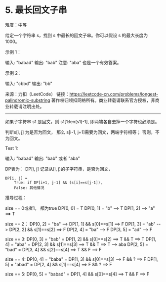# 5. 最长回文子串

难度：中等


给定一个字符串 s，找到 s 中最长的回文子串。你可以假设 s 的最大长度为 1000。

示例 1：

输入: "babad"
输出: "bab"
注意: "aba" 也是一个有效答案。


示例 2：

输入: "cbbd"
输出: "bb"


来源：力扣（LeetCode）
链接：https://leetcode-cn.com/problems/longest-palindromic-substring
著作权归领扣网络所有。商业转载请联系官方授权，非商业转载请注明出处。


---------------


如果子字符串 s1 是回文，则 s1[1:len(s1)-1], 即两端各自去掉一个字符也必须是。


判断s[i, j] 为是否为回文，
那么 s[i-1, j+1]需要为回文，两端字符相等；
否则，不为回文。


Test 1:

输入: "babad"
输出: "bab" 或者 "aba"


DP表为：
	DP[i, j] 记录从[i, j)的子字符串，是否为回文，

	DP[i, j] =
		True: if DP[i+1, j-1] && (s[i]==s[j-1]),
		False: 其他情况


推导过程：

size == 0或者1， 都为true
	DP[0, 0] = T
	DP[0, 1] = "b" ==> T
	DP[1, 2] ==> "a" ==> T

size == 2：
	DP[0, 2] = "ba" --> DP[1, 1] && s[0]==s[1] ==> F
	DP[1, 3] = "ab" --> DP[2, 2] && s[1]==s[2] ==> F
	DP[2, 4] = "ba" --> F
	DP[3, 5] = "ad" --> F


size == 3:
	DP[0, 3] = "bab" = DP[1, 2] && s[0]==s[2] ==> T && T ==> T
	DP[1, 4] = "aba" = DP[2, 3] && s[1]==s[3] ==> T && T ==> T  --> aba
	DP[2, 5] = "bad" = DP[3, 4] && s[2]==s[4] ==> T && F ==> F


size == 4:
	DP[0, 4] = "baba" = DP[1, 3] && s[0]==s[3] ==> F && ? ==> F
	DP[1, 5] = "abad" = DP[2, 4] && s[1]==s[4] ==> F && ? ==> F

size == 5:
	DP[0, 5] = "babad" = DP[1, 4] && s[0]==s[4] ==> T && F ==> F
